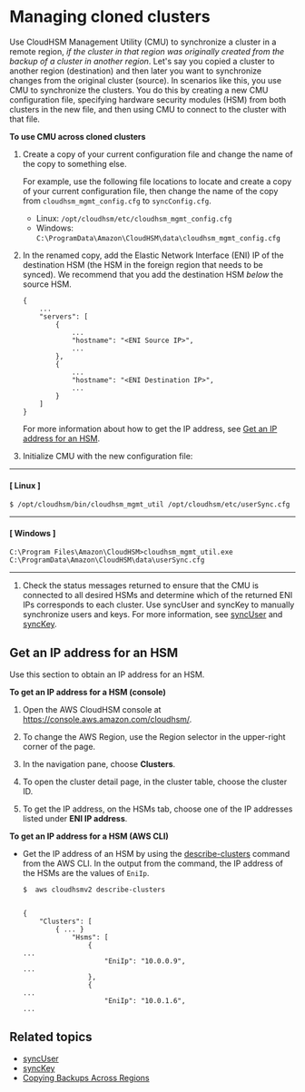 # Managing cloned clusters<a name="cloned-clusters"></a>

 Use CloudHSM Management Utility \(CMU\) to synchronize a cluster in a remote region, *if the cluster in that region was originally created from the backup of a cluster in another region*\. Let's say you copied a cluster to another region \(destination\) and then later you want to synchronize changes from the original cluster \(source\)\. In scenarios like this, you use CMU to synchronize the clusters\. You do this by creating a new CMU configuration file, specifying hardware security modules \(HSM\) from both clusters in the new file, and then using CMU to connect to the cluster with that file\. 

**To use CMU across cloned clusters**

1. Create a copy of your current configuration file and change the name of the copy to something else\. 

   For example, use the following file locations to locate and create a copy of your current configuration file, then change the name of the copy from `cloudhsm_mgmt_config.cfg` to `syncConfig.cfg`\.
   + Linux: `/opt/cloudhsm/etc/cloudhsm_mgmt_config.cfg`
   + Windows: `C:\ProgramData\Amazon\CloudHSM\data\cloudhsm_mgmt_config.cfg`

1. In the renamed copy, add the Elastic Network Interface \(ENI\) IP of the destination HSM \(the HSM in the foreign region that needs to be synced\)\. We recommend that you add the destination HSM *below* the source HSM\. 

   ```
   {
       ...
       "servers": [
           {
               ...
               "hostname": "<ENI Source IP>",
               ...
           },
           {
               ...
               "hostname": "<ENI Destination IP>",
               ...
           }
       ]
   }
   ```

   For more information about how to get the IP address, see [Get an IP address for an HSM](#get-ip-clone-cluster)\.

1. Initialize CMU with the new configuration file:

------
#### [ Linux ]

   ```
   $ /opt/cloudhsm/bin/cloudhsm_mgmt_util /opt/cloudhsm/etc/userSync.cfg
   ```

------
#### [ Windows ]

   ```
   C:\Program Files\Amazon\CloudHSM>cloudhsm_mgmt_util.exe C:\ProgramData\Amazon\CloudHSM\data\userSync.cfg
   ```

------

1. Check the status messages returned to ensure that the CMU is connected to all desired HSMs and determine which of the returned ENI IPs corresponds to each cluster\. Use syncUser and syncKey to manually synchronize users and keys\. For more information, see [syncUser](cloudhsm_mgmt_util-syncUser.md) and [syncKey](cloudhsm_mgmt_util-syncKey.md)\.

## Get an IP address for an HSM<a name="get-ip-clone-cluster"></a>

Use this section to obtain an IP address for an HSM\.

**To get an IP address for a HSM \(console\)**

1. Open the AWS CloudHSM console at [https://console\.aws\.amazon\.com/cloudhsm/](https://console.aws.amazon.com/cloudhsm/)\.

1. To change the AWS Region, use the Region selector in the upper\-right corner of the page\.

1. In the navigation pane, choose **Clusters**\.

1. To open the cluster detail page, in the cluster table, choose the cluster ID\.

1. To get the IP address, on the HSMs tab, choose one of the IP addresses listed under **ENI IP address**\. 

**To get an IP address for a HSM \(AWS CLI\)**
+ Get the IP address of an HSM by using the [describe\-clusters](https://docs.aws.amazon.com/cli/latest/reference/cloudhsmv2/describe-clusters.html) command from the AWS CLI\. In the output from the command, the IP address of the HSMs are the values of `EniIp`\. 

  ```
  $  aws cloudhsmv2 describe-clusters
  	
  
  {
      "Clusters": [
          { ... }
              "Hsms": [
                  {
  ...
                      "EniIp": "10.0.0.9",
  ...
                  },
                  {
  ...
                      "EniIp": "10.0.1.6",
  ...
  ```

## Related topics<a name="clone-cluster-related"></a>
+ [syncUser](cloudhsm_mgmt_util-syncUser.md)
+ [syncKey](cloudhsm_mgmt_util-syncKey.md)
+ [Copying Backups Across Regions](copy-backup-to-region.md)